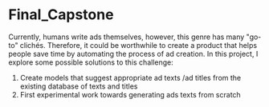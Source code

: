 # Final_Capstone
Currently, humans write ads themselves, however, this genre has many "go-to" clichés. Therefore, it could be worthwhile to create a product that helps people save time by automating the process of ad creation. In this project, I explore some possible solutions to this challenge:

1) Create models that suggest appropriate ad texts /ad titles from the existing database of texts and titles
2) First experimental work towards generating ads texts from scratch 
